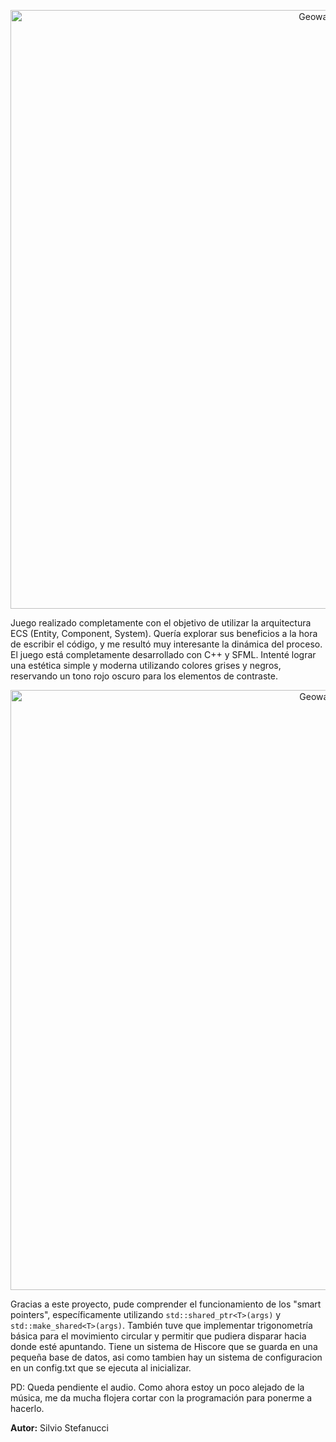 <p align="center">
  <img width="958" alt="Geowar" src="https://github.com/Fraggah/Geowar/assets/132927111/8d7928e2-8900-48c4-8fa8-3c957da9ea86">
</p>

Juego realizado completamente con el objetivo de utilizar la arquitectura ECS (Entity, Component, System). Quería explorar sus beneficios a la hora de escribir el código, y me resultó muy interesante la dinámica del proceso.
El juego está completamente desarrollado con C++ y SFML. Intenté lograr una estética simple y moderna utilizando colores grises y negros, reservando un tono rojo oscuro para los elementos de contraste.

<p align="center">
  <img width="960" alt="Geowar" src="https://github.com/Fraggah/Geowar/assets/132927111/3a80e54d-9584-42a1-aabb-aea8c1419ebe">
</p>

Gracias a este proyecto, pude comprender el funcionamiento de los "smart pointers", específicamente utilizando `std::shared_ptr<T>(args)` y `std::make_shared<T>(args)`.
También tuve que implementar trigonometría básica para el movimiento circular y permitir que pudiera disparar hacia donde esté apuntando.
Tiene un sistema de Hiscore que se guarda en una pequeña base de datos, asi como tambien hay un sistema de configuracion en un config.txt que se ejecuta al inicializar.

PD: Queda pendiente el audio. Como ahora estoy un poco alejado de la música, me da mucha flojera cortar con la programación para ponerme a hacerlo.

**Autor:**
Silvio Stefanucci
